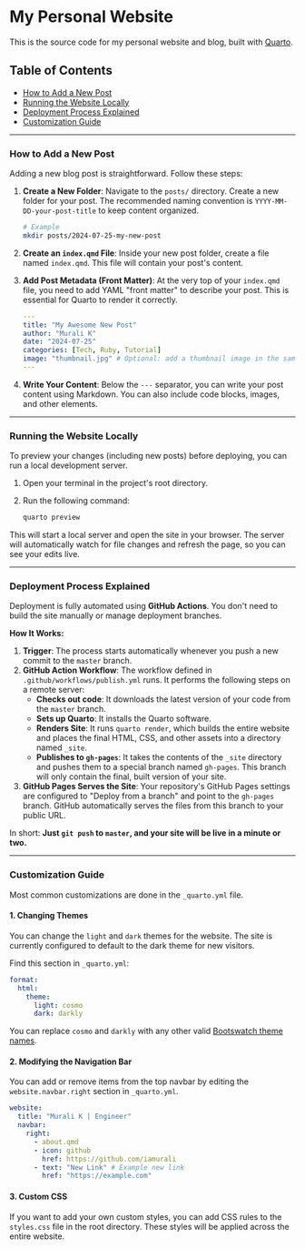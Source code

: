 # My Personal Website

This is the source code for my personal website and blog, built with [Quarto](https://quarto.org/).

## Table of Contents

- [How to Add a New Post](#how-to-add-a-new-post)
- [Running the Website Locally](#running-the-website-locally)
- [Deployment Process Explained](#deployment-process-explained)
- [Customization Guide](#customization-guide)

---

### How to Add a New Post

Adding a new blog post is straightforward. Follow these steps:

1.  **Create a New Folder**: Navigate to the `posts/` directory. Create a new folder for your post. The recommended naming convention is `YYYY-MM-DD-your-post-title` to keep content organized.

    ```bash
    # Example
    mkdir posts/2024-07-25-my-new-post
    ```

2.  **Create an `index.qmd` File**: Inside your new post folder, create a file named `index.qmd`. This file will contain your post's content.

3.  **Add Post Metadata (Front Matter)**: At the very top of your `index.qmd` file, you need to add YAML "front matter" to describe your post. This is essential for Quarto to render it correctly.

    ```yaml
    ---
    title: "My Awesome New Post"
    author: "Murali K"
    date: "2024-07-25"
    categories: [Tech, Ruby, Tutorial]
    image: "thumbnail.jpg" # Optional: add a thumbnail image in the same folder
    ---
    ```

4.  **Write Your Content**: Below the `---` separator, you can write your post content using Markdown. You can also include code blocks, images, and other elements.

---

### Running the Website Locally

To preview your changes (including new posts) before deploying, you can run a local development server.

1.  Open your terminal in the project's root directory.
2.  Run the following command:

    ```bash
    quarto preview
    ```

This will start a local server and open the site in your browser. The server will automatically watch for file changes and refresh the page, so you can see your edits live.

---

### Deployment Process Explained

Deployment is fully automated using **GitHub Actions**. You don't need to build the site manually or manage deployment branches.

**How It Works:**

1.  **Trigger**: The process starts automatically whenever you push a new commit to the `master` branch.
2.  **GitHub Action Workflow**: The workflow defined in `.github/workflows/publish.yml` runs. It performs the following steps on a remote server:
    - **Checks out code**: It downloads the latest version of your code from the `master` branch.
    - **Sets up Quarto**: It installs the Quarto software.
    - **Renders Site**: It runs `quarto render`, which builds the entire website and places the final HTML, CSS, and other assets into a directory named `_site`.
    - **Publishes to `gh-pages`**: It takes the contents of the `_site` directory and pushes them to a special branch named `gh-pages`. This branch will only contain the final, built version of your site.
3.  **GitHub Pages Serves the Site**: Your repository's GitHub Pages settings are configured to "Deploy from a branch" and point to the `gh-pages` branch. GitHub automatically serves the files from this branch to your public URL.

In short: **Just `git push` to `master`, and your site will be live in a minute or two.**

---

### Customization Guide

Most common customizations are done in the `_quarto.yml` file.

#### 1. Changing Themes

You can change the `light` and `dark` themes for the website. The site is currently configured to default to the dark theme for new visitors.

Find this section in `_quarto.yml`:
```yaml
format:
  html:
    theme:
      light: cosmo
      dark: darkly
```
You can replace `cosmo` and `darkly` with any other valid [Bootswatch theme names](https://quarto.org/docs/output-formats/html-themes.html#bootswatch-themes).

#### 2. Modifying the Navigation Bar

You can add or remove items from the top navbar by editing the `website.navbar.right` section in `_quarto.yml`.

```yaml
website:
  title: "Murali K | Engineer"
  navbar:
    right:
      - about.qmd
      - icon: github
        href: https://github.com/iamurali
      - text: "New Link" # Example new link
        href: "https://example.com"
```

#### 3. Custom CSS

If you want to add your own custom styles, you can add CSS rules to the `styles.css` file in the root directory. These styles will be applied across the entire website. 